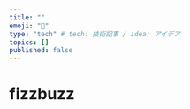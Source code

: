 ```yaml
---
title: ""
emoji: "🙆"
type: "tech" # tech: 技術記事 / idea: アイデア
topics: []
published: false
---
```


# fizzbuzz

``` js:fizzbuzz.js:fizzbuzz.js
```
